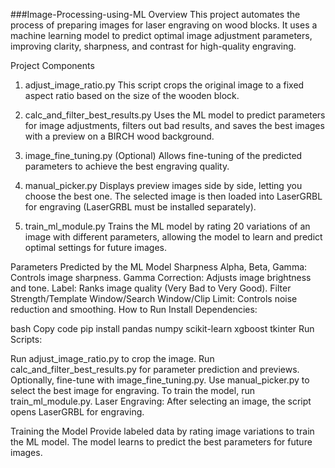 
###Image-Processing-using-ML
Overview
This project automates the process of preparing images for laser engraving on wood blocks. It uses a machine learning model to predict optimal image adjustment parameters, improving clarity, sharpness, and contrast for high-quality engraving.

Project Components
1. adjust_image_ratio.py
This script crops the original image to a fixed aspect ratio based on the size of the wooden block.

2. calc_and_filter_best_results.py
Uses the ML model to predict parameters for image adjustments, filters out bad results, and saves the best images with a preview on a BIRCH wood background.

3. image_fine_tuning.py (Optional)
Allows fine-tuning of the predicted parameters to achieve the best engraving quality.

4. manual_picker.py
Displays preview images side by side, letting you choose the best one. The selected image is then loaded into LaserGRBL for engraving (LaserGRBL must be installed separately).

5. train_ml_module.py
Trains the ML model by rating 20 variations of an image with different parameters, allowing the model to learn and predict optimal settings for future images.

Parameters Predicted by the ML Model
Sharpness Alpha, Beta, Gamma: Controls image sharpness.
Gamma Correction: Adjusts image brightness and tone.
Label: Ranks image quality (Very Bad to Very Good).
Filter Strength/Template Window/Search Window/Clip Limit: Controls noise reduction and smoothing.
How to Run
Install Dependencies:

bash
Copy code
pip install pandas numpy scikit-learn xgboost tkinter
Run Scripts:

Run adjust_image_ratio.py to crop the image.
Run calc_and_filter_best_results.py for parameter prediction and previews.
Optionally, fine-tune with image_fine_tuning.py.
Use manual_picker.py to select the best image for engraving.
To train the model, run train_ml_module.py.
Laser Engraving: After selecting an image, the script opens LaserGRBL for engraving.

Training the Model
Provide labeled data by rating image variations to train the ML model. The model learns to predict the best parameters for future images.

